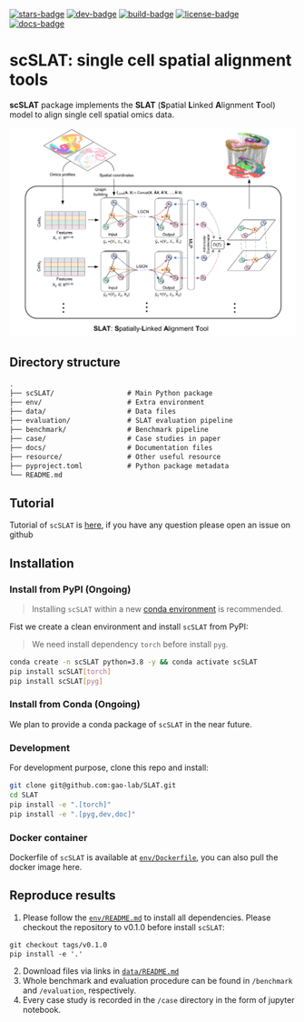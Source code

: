 [![stars-badge](https://img.shields.io/github/stars/gao-lab/SLAT?logo=GitHub&color=yellow)](https://github.com/gao-lab/SLAT/stargazers)
[![dev-badge](https://img.shields.io/endpoint?url=https://gist.githubusercontent.com/xiachenrui/bc835db052fde5bd731a09270b42006c/raw/version.json)](https://gist.github.com/xiachenrui/bc835db052fde5bd731a09270b42006c)
[![build-badge](https://github.com/gao-lab/SLAT/actions/workflows/build.yml/badge.svg)](https://github.com/gao-lab/SLAT/actions/workflows/build.yml)
[![license-badge](https://img.shields.io/badge/License-MIT-yellow.svg)](https://opensource.org/licenses/MIT)
[![docs-badge](https://readthedocs.org/projects/slat/badge/?version=latest)](https://slat.readthedocs.io/en/latest/?badge=latest)

<!-- [![pypi-badge](https://img.shields.io/pypi/v/<name>)](https://pypi.org/project/<name>) -->

<!-- [![conda-badge](https://anaconda.org/bioconda/<name>/badges/version.svg)](https://anaconda.org/bioconda/<name>) -->

# scSLAT: single cell spatial alignment tools

**scSLAT** package implements the **SLAT** (**S**patial **L**inked **A**lignment **T**ool) model to align single cell spatial omics data.

![Model architecture](docs/_static/Model.png)

## Directory structure

```
.
├── scSLAT/                  # Main Python package
├── env/                     # Extra environment
├── data/                    # Data files
├── evaluation/              # SLAT evaluation pipeline
├── benchmark/               # Benchmark pipeline
├── case/                    # Case studies in paper
├── docs/                    # Documentation files
├── resource/                # Other useful resource 
├── pyproject.toml           # Python package metadata
└── README.md
```

## Tutorial

Tutorial of `scSLAT` is [here](https://slat.readthedocs.io/en/latest/), if you have any question please open an issue on github

## Installation

### Install from PyPI  (Ongoing)

> Installing `scSLAT` within a new [conda environment](https://conda.io/projects/conda/en/latest/user-guide/tasks/manage-environments.html) is recommended.

Fist we create a clean environment and install `scSLAT` from PyPI:

> We need install dependency `torch` before install `pyg`.

```bash
conda create -n scSLAT python=3.8 -y && conda activate scSLAT
pip install scSLAT[torch]
pip install scSLAT[pyg]
```

### Install from Conda (Ongoing)

We plan to provide a conda package of `scSLAT` in the near future.

### Development

For development purpose, clone this repo and install:

```bash
git clone git@github.com:gao-lab/SLAT.git
cd SLAT
pip install -e ".[torch]"
pip install -e ".[pyg,dev,doc]"
```

### Docker container

Dockerfile of `scSLAT` is available at [`env/Dockerfile`](env/Dockerfile), you can also pull the docker image here.

## Reproduce results

1. Please follow the [`env/README.md`](env/README.md) to install all dependencies. Please checkout the repository to v0.1.0 before install `scSLAT`:

```
git checkout tags/v0.1.0
pip install -e '.'
```

2. Download files via links in [`data/README.md`](data/README.md)
3. Whole benchmark and evaluation procedure can be found in `/benchmark` and `/evaluation`, respectively.
4. Every case study is recorded in the `/case` directory in the form of jupyter notebook.
